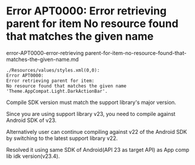 # Error APT0000: Error retrieving parent for item No resource found that matches the given name 

error-APT0000-error-retrieving parent-for-item-no-resource-found-that-matches-the-given-name.md

	./Resources/values/styles.xml(0,0): 
	Error APT0000: 
	Error retrieving parent for item: 
	No resource found that matches the given name 'Theme.AppCompat.Light.DarkActionBar'. 
	
	
Compile SDK version must match the support library's major version.


Since you are using support library v23, you need to compile against 
Android SDK of v23.

Alternatively user can continue compiling against v22 of the Android SDK 
by switching to the latest support library v22.



Resolved it using same SDK of Android(API 23 as target API) as App comp 
lib idk version(v23.4).
